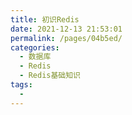 ```yaml
---
title: 初识Redis
date: 2021-12-13 21:53:01
permalink: /pages/04b5ed/
categories:
  - 数据库
  - Redis
  - Redis基础知识
tags:
  - 
---
```

